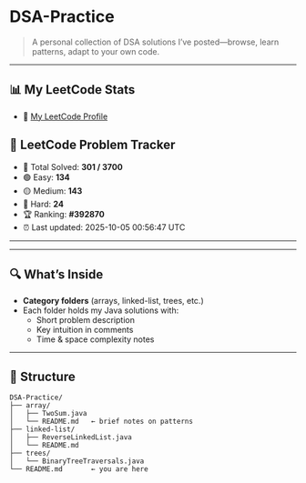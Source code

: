 # DSA-Practice

> A personal collection of DSA solutions I’ve posted—browse, learn patterns, adapt to your own code.

---

## 📊 My LeetCode Stats

- 🔗 [My LeetCode Profile](https://leetcode.com/u/gupta__ji/)

## 📘 LeetCode Problem Tracker

<!-- LEETCODE-STATS-START -->
- 🧠 Total Solved: **301 / 3700**
- 🟢 Easy: **134**
- 🟡 Medium: **143**
- 🔴 Hard: **24**
- 🏆 Ranking: **#392870**
- ⏰ Last updated: 2025-10-05 00:56:47 UTC
<!-- LEETCODE-STATS-END -->

---

---

## 🔍 What’s Inside

- **Category folders** (arrays, linked-list, trees, etc.)  
- Each folder holds my Java solutions with:
  - Short problem description  
  - Key intuition in comments  
  - Time & space complexity notes  

---

## 📂 Structure

```text
DSA-Practice/
├── array/
│   ├── TwoSum.java
│   └── README.md   ← brief notes on patterns
├── linked-list/
│   ├── ReverseLinkedList.java
│   └── README.md
├── trees/
│   └── BinaryTreeTraversals.java
└── README.md       ← you are here
